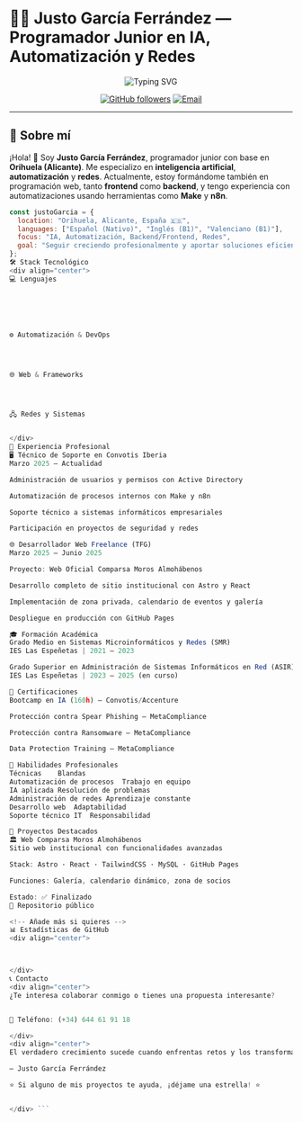 # 👨‍💻 Justo García Ferrández — Programador Junior en IA, Automatización y Redes

<div align="center">

![Typing SVG](https://readme-typing-svg.herokuapp.com?font=Fira+Code&pause=1000&color=00BFFF&center=true&vCenter=true&width=500&lines=Programador+Junior+en+IA+y+Redes;Apasionado+por+la+automatización+y+el+backend;Siempre+aprendiendo+y+optimizando)

[![GitHub followers](https://img.shields.io/github/followers/Jusdorado?style=social)](https://github.com/Jusdorado)
[![Email](https://img.shields.io/badge/Email-jusgarfer04%40gmail.com-red?style=flat&logo=gmail)](mailto:jusgarfer04@gmail.com)

</div>

---

## 🚀 Sobre mí

¡Hola! 👋 Soy **Justo García Ferrández**, programador junior con base en **Orihuela (Alicante)**. Me especializo en **inteligencia artificial**, **automatización** y **redes**. Actualmente, estoy formándome también en programación web, tanto **frontend** como **backend**, y tengo experiencia con automatizaciones usando herramientas como **Make** y **n8n**.

```javascript
const justoGarcia = {
  location: "Orihuela, Alicante, España 🇪🇸",
  languages: ["Español (Nativo)", "Inglés (B1)", "Valenciano (B1)"],
  focus: "IA, Automatización, Backend/Frontend, Redes",
  goal: "Seguir creciendo profesionalmente y aportar soluciones eficientes",
};
🛠️ Stack Tecnológico
<div align="center">
💻 Lenguajes






⚙️ Automatización & DevOps




🌐 Web & Frameworks




🖧 Redes y Sistemas


</div>
💼 Experiencia Profesional
🖥️ Técnico de Soporte en Convotis Iberia
Marzo 2025 – Actualidad

Administración de usuarios y permisos con Active Directory

Automatización de procesos internos con Make y n8n

Soporte técnico a sistemas informáticos empresariales

Participación en proyectos de seguridad y redes

🌐 Desarrollador Web Freelance (TFG)
Marzo 2025 – Junio 2025

Proyecto: Web Oficial Comparsa Moros Almohábenos

Desarrollo completo de sitio institucional con Astro y React

Implementación de zona privada, calendario de eventos y galería

Despliegue en producción con GitHub Pages

🎓 Formación Académica
Grado Medio en Sistemas Microinformáticos y Redes (SMR)
IES Las Espeñetas | 2021 – 2023

Grado Superior en Administración de Sistemas Informáticos en Red (ASIR)
IES Las Espeñetas | 2023 – 2025 (en curso)

🧾 Certificaciones
Bootcamp en IA (160h) – Convotis/Accenture

Protección contra Spear Phishing – MetaCompliance

Protección contra Ransomware – MetaCompliance

Data Protection Training – MetaCompliance

🌟 Habilidades Profesionales
Técnicas	Blandas
Automatización de procesos	Trabajo en equipo
IA aplicada	Resolución de problemas
Administración de redes	Aprendizaje constante
Desarrollo web	Adaptabilidad
Soporte técnico IT	Responsabilidad

📂 Proyectos Destacados
🏛️ Web Comparsa Moros Almohábenos
Sitio web institucional con funcionalidades avanzadas

Stack: Astro · React · TailwindCSS · MySQL · GitHub Pages

Funciones: Galería, calendario dinámico, zona de socios

Estado: ✅ Finalizado
🔗 Repositorio público

<!-- Añade más si quieres -->
📊 Estadísticas de GitHub
<div align="center">



</div>
📞 Contacto
<div align="center">
¿Te interesa colaborar conmigo o tienes una propuesta interesante?


📱 Teléfono: (+34) 644 61 91 18

</div>
<div align="center">
El verdadero crecimiento sucede cuando enfrentas retos y los transformas en oportunidades de aprendizaje.

— Justo García Ferrández

⭐ Si alguno de mis proyectos te ayuda, ¡déjame una estrella! ⭐


</div> ```

